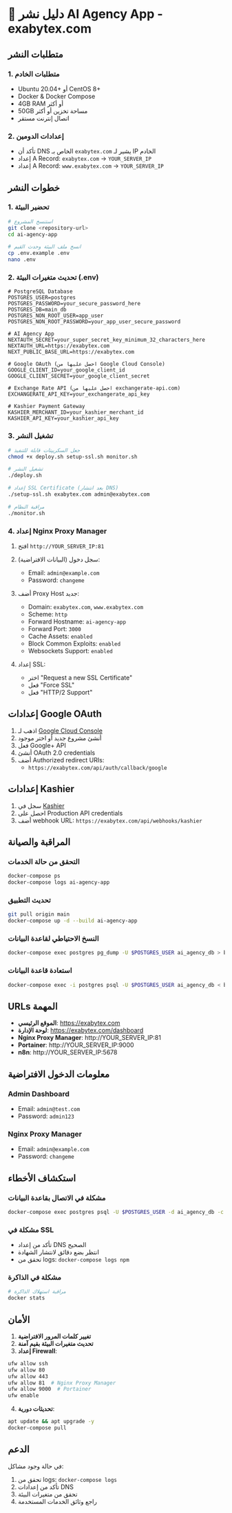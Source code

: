 # 🚀 دليل نشر AI Agency App - exabytex.com

## متطلبات النشر

### 1. متطلبات الخادم
- Ubuntu 20.04+ أو CentOS 8+
- Docker & Docker Compose
- 4GB RAM أو أكثر
- 50GB مساحة تخزين أو أكثر
- اتصال إنترنت مستقر

### 2. إعدادات الدومين
- تأكد أن DNS الخاص بـ `exabytex.com` يشير لـ IP الخادم
- إعداد A Record: `exabytex.com` → `YOUR_SERVER_IP`
- إعداد A Record: `www.exabytex.com` → `YOUR_SERVER_IP`

## خطوات النشر

### 1. تحضير البيئة
```bash
# استنسخ المشروع
git clone <repository-url>
cd ai-agency-app

# انسخ ملف البيئة وحدث القيم
cp .env.example .env
nano .env
```

### 2. تحديث متغيرات البيئة (.env)
```env
# PostgreSQL Database
POSTGRES_USER=postgres
POSTGRES_PASSWORD=your_secure_password_here
POSTGRES_DB=main_db
POSTGRES_NON_ROOT_USER=app_user
POSTGRES_NON_ROOT_PASSWORD=your_app_user_secure_password

# AI Agency App
NEXTAUTH_SECRET=your_super_secret_key_minimum_32_characters_here
NEXTAUTH_URL=https://exabytex.com
NEXT_PUBLIC_BASE_URL=https://exabytex.com

# Google OAuth (احصل عليها من Google Cloud Console)
GOOGLE_CLIENT_ID=your_google_client_id
GOOGLE_CLIENT_SECRET=your_google_client_secret

# Exchange Rate API (احصل عليها من exchangerate-api.com)
EXCHANGERATE_API_KEY=your_exchangerate_api_key

# Kashier Payment Gateway
KASHIER_MERCHANT_ID=your_kashier_merchant_id
KASHIER_API_KEY=your_kashier_api_key
```

### 3. تشغيل النشر
```bash
# جعل السكريپتات قابلة للتنفيذ
chmod +x deploy.sh setup-ssl.sh monitor.sh

# تشغيل النشر
./deploy.sh

# إعداد SSL Certificate (بعد انتشار DNS)
./setup-ssl.sh exabytex.com admin@exabytex.com

# مراقبة النظام
./monitor.sh
```

### 4. إعداد Nginx Proxy Manager

1. افتح `http://YOUR_SERVER_IP:81`
2. سجل دخول (البيانات الافتراضية):
   - Email: `admin@example.com`
   - Password: `changeme`
3. أضف Proxy Host جديد:
   - Domain: `exabytex.com`, `www.exabytex.com`
   - Scheme: `http`
   - Forward Hostname: `ai-agency-app`
   - Forward Port: `3000`
   - Cache Assets: `enabled`
   - Block Common Exploits: `enabled`
   - Websockets Support: `enabled`

4. إعداد SSL:
   - اختر "Request a new SSL Certificate"
   - فعل "Force SSL"
   - فعل "HTTP/2 Support"

## إعدادات Google OAuth

1. اذهب لـ [Google Cloud Console](https://console.cloud.google.com/)
2. أنشئ مشروع جديد أو اختر موجود
3. فعل Google+ API
4. أنشئ OAuth 2.0 credentials
5. أضف Authorized redirect URIs:
   - `https://exabytex.com/api/auth/callback/google`

## إعدادات Kashier

1. سجل في [Kashier](https://kashier.io/)
2. احصل على Production API credentials
3. أضف webhook URL: `https://exabytex.com/api/webhooks/kashier`

## المراقبة والصيانة

### التحقق من حالة الخدمات
```bash
docker-compose ps
docker-compose logs ai-agency-app
```

### تحديث التطبيق
```bash
git pull origin main
docker-compose up -d --build ai-agency-app
```

### النسخ الاحتياطي لقاعدة البيانات
```bash
docker-compose exec postgres pg_dump -U $POSTGRES_USER ai_agency_db > backup_$(date +%Y%m%d_%H%M%S).sql
```

### استعادة قاعدة البيانات
```bash
docker-compose exec -i postgres psql -U $POSTGRES_USER ai_agency_db < backup_file.sql
```

## URLs المهمة

- **الموقع الرئيسي**: https://exabytex.com
- **لوحة الإدارة**: https://exabytex.com/dashboard
- **Nginx Proxy Manager**: http://YOUR_SERVER_IP:81
- **Portainer**: http://YOUR_SERVER_IP:9000
- **n8n**: http://YOUR_SERVER_IP:5678

## معلومات الدخول الافتراضية

### Admin Dashboard
- Email: `admin@test.com`
- Password: `admin123`

### Nginx Proxy Manager
- Email: `admin@example.com`
- Password: `changeme`

## استكشاف الأخطاء

### مشكلة في الاتصال بقاعدة البيانات
```bash
docker-compose exec postgres psql -U $POSTGRES_USER -d ai_agency_db -c "SELECT 1;"
```

### مشكلة في SSL
- تأكد من إعداد DNS الصحيح
- انتظر بضع دقائق لانتشار الشهادة
- تحقق من logs: `docker-compose logs npm`

### مشكلة في الذاكرة
```bash
# مراقبة استهلاك الذاكرة
docker stats
```

## الأمان

1. **تغيير كلمات المرور الافتراضية**
2. **تحديث متغيرات البيئة بقيم آمنة**
3. **إعداد Firewall**:
```bash
ufw allow ssh
ufw allow 80
ufw allow 443
ufw allow 81  # Nginx Proxy Manager
ufw allow 9000  # Portainer
ufw enable
```

4. **تحديثات دورية**:
```bash
apt update && apt upgrade -y
docker-compose pull
```

## الدعم

في حالة وجود مشاكل:
1. تحقق من logs: `docker-compose logs`
2. تأكد من إعدادات DNS
3. تحقق من متغيرات البيئة
4. راجع وثائق الخدمات المستخدمة 